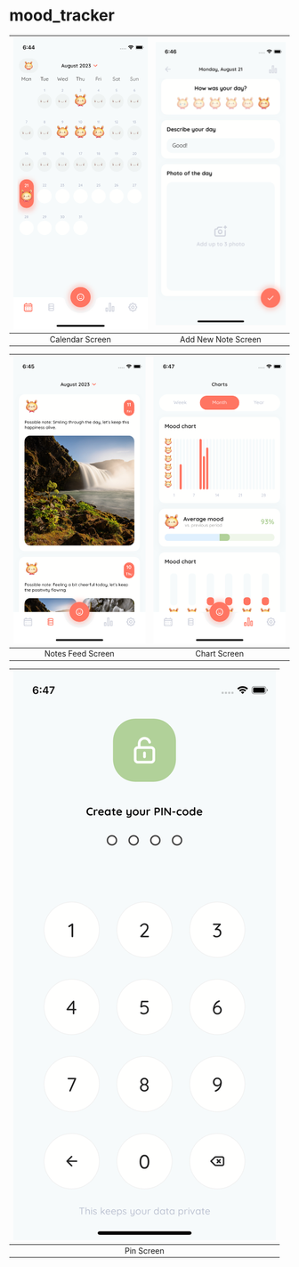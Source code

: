 # mood_tracker

| <img src="https://github.com/katerynaYaryfa/mood_tracker/blob/develop/Calendar%20Screen.png" height=25%> | <img src="https://github.com/katerynaYaryfa/mood_tracker/blob/develop/Add%20New%20Note%20Screen.png" height=25%> |
| :------------: | :------------: |
| Calendar Screen | Add New Note Screen | 

| <img src="https://github.com/katerynaYaryfa/mood_tracker/blob/develop/Notes%20Feed%20Screen.png" height=25%> | <img src="https://github.com/katerynaYaryfa/mood_tracker/blob/develop/Chart%20Screen.png" height=25%> |
| :------------: | :------------: |
| Notes Feed Screen | Chart Screen | 

| <img src="https://github.com/katerynaYaryfa/mood_tracker/blob/develop/Pin%20Screen.png" height=25%> |
| :------------: | 
| Pin Screen | 


